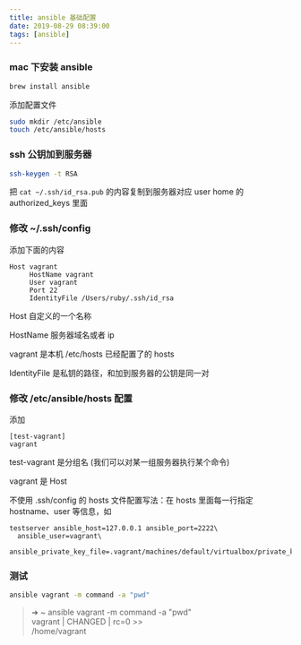 ```yaml
---
title: ansible 基础配置
date: 2019-08-29 08:39:00
tags: [ansible]
---
```



### mac 下安装 ansible

```bash
brew install ansible
```

添加配置文件

```bash
sudo mkdir /etc/ansible
touch /etc/ansible/hosts
```


### ssh 公钥加到服务器

```bash
ssh-keygen -t RSA
```

把 `cat ~/.ssh/id_rsa.pub` 的内容复制到服务器对应 user home 的 authorized_keys 里面


### 修改  ~/.ssh/config

添加下面的内容

```
Host vagrant
     HostName vagrant
     User vagrant
     Port 22
     IdentityFile /Users/ruby/.ssh/id_rsa
```

Host 自定义的一个名称

HostName 服务器域名或者 ip

vagrant 是本机 /etc/hosts 已经配置了的 hosts

IdentityFile 是私钥的路径，和加到服务器的公钥是同一对


### 修改 /etc/ansible/hosts 配置

添加

```
[test-vagrant]
vagrant
```

test-vagrant 是分组名 (我们可以对某一组服务器执行某个命令)

vagrant 是 Host 

不使用 .ssh/config 的 hosts 文件配置写法：在 hosts 里面每一行指定 hostname、user 等信息，如

```
testserver ansible_host=127.0.0.1 ansible_port=2222\
  ansible_user=vagrant\
  ansible_private_key_file=.vagrant/machines/default/virtualbox/private_key
```


### 测试 

```bash
ansible vagrant -m command -a "pwd"
```

> ➜  ~ ansible vagrant -m command -a "pwd"  
vagrant | CHANGED | rc=0 >>  
/home/vagrant  

